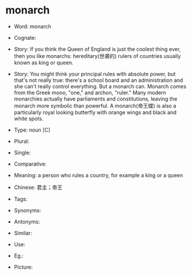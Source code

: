# monarch

- Word: monarch
- Cognate: 
- Story: If you think the Queen of England is just the coolest thing ever, then you like monarchs: hereditary(世袭的) rulers of countries usually known as king or queen.
- Story: You might think your principal rules with absolute power, but that's not really true: there's a school board and an administration and she can't really control everything. But a monarch can. Monarch comes from the Greek mono, "one," and archon, "ruler." Many modern monarchies actually have parliaments and constitutions, leaving the monarch more symbolic than powerful. A monarch(帝王蝶) is also a particularly royal looking butterfly with orange wings and black and white spots.

- Type: noun [C]
- Plural: 
- Single: 
- Comparative: 
- Meaning: a person who rules a country, for example a king or a queen
- Chinese: 君主；帝王
- Tags: 
- Synonyms: 
- Antonyms: 
- Similar: 
- Use: 
- Eg.: 
- Picture: 

